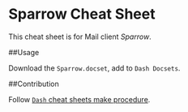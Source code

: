 Sparrow Cheat Sheet
===

This cheat sheet is for Mail client *Sparrow*.

##Usage

Download the `Sparrow.docset`, add to `Dash Docsets`.

##Contribution

Follow [`Dash` cheat sheets make procedure](https://github.com/Kapeli/cheatset).
